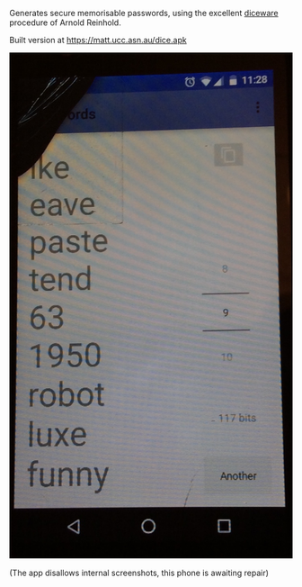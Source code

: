 Generates secure memorisable passwords, using the excellent [diceware](http://world.std.com/~reinhold/diceware.html) procedure of Arnold Reinhold.

Built version at https://matt.ucc.asn.au/dice.apk

![screenshot](screenshot1.jpg)

(The app disallows internal screenshots, this phone is awaiting repair)
